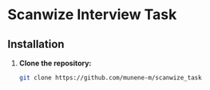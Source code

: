 # Scanwize Interview Task

## Installation

1. **Clone the repository:**

   ```bash
   git clone https://github.com/munene-m/scanwize_task
   ```
